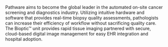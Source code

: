 Pathware aims to become the global leader in the automated on-site cancer screening and diagnostics industry. Utilizing intuitive hardware and software that provides real-time biopsy quality assessments, pathologists can increase their efficiency of workflow without sacrificing quality care. The Bioptic™ unit provides rapid tissue imaging partnered with secure, cloud-based digital image management for easy EHR integration and hospital adoption.